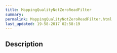 ```yaml
---
title: MappingQualityNotZeroReadFilter
summary: 
permalink: MappingQualityNotZeroReadFilter.html
last_updated: 19-58-2017 02:58:19
---
```


## Description



